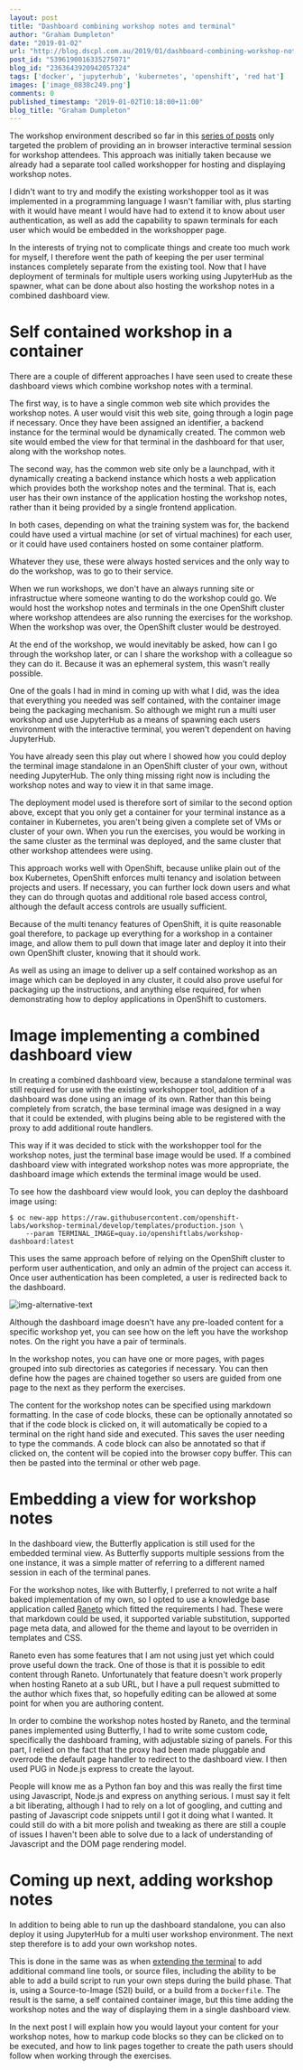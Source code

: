```yaml
---
layout: post
title: "Dashboard combining workshop notes and terminal"
author: "Graham Dumpleton"
date: "2019-01-02"
url: "http://blog.dscpl.com.au/2019/01/dashboard-combining-workshop-notes-and.html"
post_id: "5396190016335275071"
blog_id: "2363643920942057324"
tags: ['docker', 'jupyterhub', 'kubernetes', 'openshift', 'red hat']
images: ['image_0838c249.png']
comments: 0
published_timestamp: "2019-01-02T10:18:00+11:00"
blog_title: "Graham Dumpleton"
---
```


The workshop environment described so far in this [series of posts](/posts/2018/12/using-jupyterhub-as-generic-application/) only targeted the problem of providing an in browser interactive terminal session for workshop attendees. This approach was initially taken because we already had a separate tool called workshopper for hosting and displaying workshop notes.

I didn't want to try and modify the existing workshopper tool as it was implemented in a programming language I wasn't familiar with, plus starting with it would have meant I would have had to extend it to know about user authentication, as well as add the capability to spawn terminals for each user which would be embedded in the workshopper page.

In the interests of trying not to complicate things and create too much work for myself, I therefore went the path of keeping the per user terminal instances completely separate from the existing tool. Now that I have deployment of terminals for multiple users working using JupyterHub as the spawner, what can be done about also hosting the workshop notes in a combined dashboard view.

# Self contained workshop in a container

There are a couple of different approaches I have seen used to create these dashboard views which combine workshop notes with a terminal.

The first way, is to have a single common web site which provides the workshop notes. A user would visit this web site, going through a login page if necessary. Once they have been assigned an identifier, a backend instance for the terminal would be dynamically created. The common web site would embed the view for that terminal in the dashboard for that user, along with the workshop notes.

The second way, has the common web site only be a launchpad, with it dynamically creating a backend instance which hosts a web application which provides both the workshop notes and the terminal. That is, each user has their own instance of the application hosting the workshop notes, rather than it being provided by a single frontend application.

In both cases, depending on what the training system was for, the backend could have used a virtual machine \(or set of virtual machines\) for each user, or it could have used containers hosted on some container platform.

Whatever they use, these were always hosted services and the only way to do the workshop, was to go to their service.

When we run workshops, we don't have an always running site or infrastructue where someone wanting to do the workshop could go. We would host the workshop notes and terminals in the one OpenShift cluster where workshop attendees are also running the exercises for the workshop. When the workshop was over, the OpenShift cluster would be destroyed.

At the end of the workshop, we would inevitably be asked, how can I go through the workshop later, or can I share the workshop with a colleague so they can do it. Because it was an ephemeral system, this wasn't really possible.

One of the goals I had in mind in coming up with what I did, was the idea that everything you needed was self contained, with the container image being the packaging mechanism. So although we might run a multi user workshop and use JupyterHub as a means of spawning each users environment with the interactive terminal, you weren't dependent on having JupyterHub.

You have already seen this play out where I showed how you could deploy the terminal image standalone in an OpenShift cluster of your own, without needing JupyterHub. The only thing missing right now is including the workshop notes and way to view it in that same image.

The deployment model used is therefore sort of similar to the second option above, except that you only get a container for your terminal instance as a container in Kubernetes, you aren't being given a complete set of VMs or cluster of your own. When you run the exercises, you would be working in the same cluster as the terminal was deployed, and the same cluster that other workshop attendees were using.

This approach works well with OpenShift, because unlike plain out of the box Kubernetes, OpenShift enforces multi tenancy and isolation between projects and users. If necessary, you can further lock down users and what they can do through quotas and additional role based access control, although the default access controls are usually sufficient.

Because of the multi tenancy features of OpenShift, it is quite reasonable goal therefore, to package up everything for a workshop in a container image, and allow them to pull down that image later and deploy it into their own OpenShift cluster, knowing that it should work.

As well as using an image to deliver up a self contained workshop as an image which can be deployed in any cluster, it could also prove useful for packaging up the instructions, and anything else required, for when demonstrating how to deploy applications in OpenShift to customers.

# Image implementing a combined dashboard view

In creating a combined dashboard view, because a standalone terminal was still required for use with the existing workshopper tool, addition of a dashboard was done using an image of its own. Rather than this being completely from scratch, the base terminal image was designed in a way that it could be extended, with plugins being able to be registered with the proxy to add additional route handlers.

This way if it was decided to stick with the workshopper tool for the workshop notes, just the terminal base image would be used. If a combined dashboard view with integrated workshop notes was more appropriate, the dashboard image which extends the terminal image would be used.

To see how the dashboard view would look, you can deploy the dashboard image using:
    
    
    $ oc new-app https://raw.githubusercontent.com/openshift-labs/workshop-terminal/develop/templates/production.json \
        --param TERMINAL_IMAGE=quay.io/openshiftlabs/workshop-dashboard:latest
    
    

This uses the same approach before of relying on the OpenShift cluster to perform user authentication, and only an admin of the project can access it. Once user authentication has been completed, a user is redirected back to the dashboard.

![img-alternative-text](image_0838c249.png)

Although the dashboard image doesn't have any pre-loaded content for a specific workshop yet, you can see how on the left you have the workshop notes. On the right you have a pair of terminals.

In the workshop notes, you can have one or more pages, with pages grouped into sub directories as categories if necessary. You can then define how the pages are chained together so users are guided from one page to the next as they perform the exercises.

The content for the workshop notes can be specified using markdown formatting. In the case of code blocks, these can be optionally annotated so that if the code block is clicked on, it will automatically be copied to a terminal on the right hand side and executed. This saves the user needing to type the commands. A code block can also be annotated so that if clicked on, the content will be copied into the browser copy buffer. This can then be pasted into the terminal or other web page.

# Embedding a view for workshop notes

In the dashboard view, the Butterfly application is still used for the embedded terminal view. As Butterfly supports multiple sessions from the one instance, it was a simple matter of referring to a different named session in each of the terminal panes.

For the workshop notes, like with Butterfly, I preferred to not write a half baked implementation of my own, so I opted to use a knowledge base application called [Raneto](https://github.com/gilbitron/Raneto) which fitted the requirements I had. These were that markdown could be used, it supported variable substitution, supported page meta data, and allowed for the theme and layout to be overriden in templates and CSS.

Raneto even has some features that I am not using just yet which could prove useful down the track. One of those is that it is possible to edit content through Raneto. Unfortunately that feature doesn't work properly when hosting Raneto at a sub URL, but I have a pull request submitted to the author which fixes that, so hopefully editing can be allowed at some point for when you are authoring content.

In order to combine the workshop notes hosted by Raneto, and the terminal panes implemented using Butterfly, I had to write some custom code, specifically the dashboard framing, with adjustable sizing of panels. For this part, I relied on the fact that the proxy had been made pluggable and overrode the default page handler to redirect to the dashboard view. I then used PUG in Node.js express to create the layout.

People will know me as a Python fan boy and this was really the first time using Javascript, Node.js and express on anything serious. I must say it felt a bit liberating, although I had to rely on a lot of googling, and cutting and pasting of Javascript code snippets until I got it doing what I wanted. It could still do with a bit more polish and tweaking as there are still a couple of issues I haven't been able to solve due to a lack of understanding of Javascript and the DOM page rendering model.

# Coming up next, adding workshop notes

In addition to being able to run up the dashboard standalone, you can also deploy it using JupyterHub for a multi user workshop environment. The next step therefore is to add your own workshop notes.

This is done in the same was as when [extending the terminal](/posts/2018/12/creating-your-own-custom-terminal-image/) to add additional command line tools, or source files, including the ability to be able to add a build script to run your own steps during the build phase. That is, using a Source-to-Image \(S2I\) build, or a build from a `Dockerfile`. The result is the same, a self contained container image, but this time adding the workshop notes and the way of displaying them in a single dashboard view.

In the next post I will explain how you would layout your content for your workshop notes, how to markup code blocks so they can be clicked on to be executed, and how to link pages together to create the path users should follow when working through the exercises.